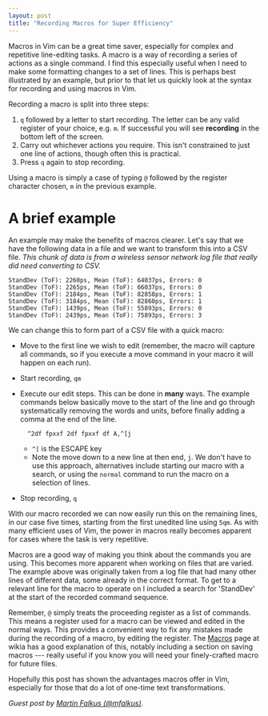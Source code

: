```yaml
---
layout: post
title: "Recording Macros for Super Efficiency"
---
```


Macros in Vim can be a great time saver, especially for complex and repetitive
line-editing tasks.
A macro is a way of recording a series of actions as a single command. I find this
especially useful when I need to make some formatting changes to a set of lines.
This is perhaps best illustrated by an example, but prior to that let us quickly
look at the syntax for recording and using macros in Vim.

Recording a macro is split into three steps:

1.  `q` followed by a letter to start recording. The letter can be any valid register
    of your choice, e.g. `m`. If successful you will see **recording** in the
    bottom left of the screen.
2.  Carry out whichever actions you require. This isn't constrained to just
    one line of actions, though often this is practical.
3.  Press `q` again to stop recording.

Using a macro is simply a case of typing `@` followed by the register
character chosen, `m` in the previous example.


# A brief example
An example may make the benefits of macros clearer. Let's say that we have
the following data in a file and we want to transform this into a CSV file. _This
chunk of data is from a wireless sensor network log file that really did need
converting to CSV._

    StandDev (ToF): 2260ps, Mean (ToF): 64037ps, Errors: 0
    StandDev (ToF): 2265ps, Mean (ToF): 66037ps, Errors: 0
    StandDev (ToF): 2184ps, Mean (ToF): 82858ps, Errors: 1
    StandDev (ToF): 3184ps, Mean (ToF): 82860ps, Errors: 1
    StandDev (ToF): 1439ps, Mean (ToF): 55893ps, Errors: 0
    StandDev (ToF): 2439ps, Mean (ToF): 75893ps, Errors: 3

We can change this to form part of a CSV file with a quick macro:

* Move to the first line we wish to edit (remember, the macro will capture all
  commands, so if you execute a move
  command in your macro it will happen on each run).
* Start recording, `qm`
* Execute our edit steps. This can be done in **many** ways. The example
  commands below basically move to the start of the line and go through
  systematically removing the words and units, before finally adding a comma at
  the end of the line.

        ^2df fpxxf 2df fpxxf df A,^[j

    * `^[` is the ESCAPE key
    * Note the move down to a new line at then end, `j`. We don't have to use
      this approach, alternatives include starting our macro with a search, or
      using the `normal` command to run the macro on a selection of lines.
* Stop recording, `q`

With our macro recorded we can now easily run this on the remaining lines, in
our case five times, starting from the first unedited line using `5qm`. As with many
efficient uses of Vim, the power in macros really becomes apparent for cases
where the task is very repetitive.

Macros are a good way of making you think about the commands you are using. This
becomes more apparent when working on files that are varied. The example above was
originally taken from a log file that had many other lines of different data, some already in the
correct format.
To get to a relevant line for the macro to operate on I included a
search for 'StandDev' at the start of the recorded command sequence.

Remember, `@` simply
treats the proceeding register as a list of commands. This means a register used for a
macro can be viewed and edited in the normal ways. This provides a
convenient way to fix any mistakes made during the recording of a macro, by
editing the register. The [Macros](http://vim.wikia.com/wiki/Macros) page at
wikia has a good explanation of this, notably including a section on 
saving macros --- really useful if you know you will need your
finely-crafted macro for future files.

Hopefully this post has shown the advantages macros offer in Vim, especially for
those that do a lot of one-time text transformations.


_Guest post by [Martin Falkus (@mfalkus)](http://twitter.com/mfalkus)._
